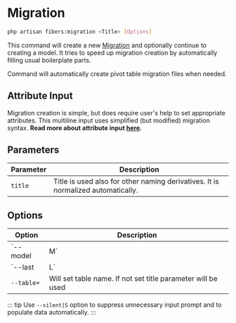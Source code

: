 # Migration

```bash
php artisan fibers:migration <Title> [Options]
```

This command will create a new [Migration](https://laravel.com/docs/migrations) and optionally continue to creating a model. It tries to speed up migration creation by automatically filling usual boilerplate parts.

Command will automatically create pivot table migration files when needed.

## Attribute Input
Migration creation is simple, but does require user's help to set appropriate attributes. This multiline input uses simplified (but modified) migration syntax. **Read more about attribute input [**here**](/attributes).**  

## Parameters
| Parameter | Description |
| --- | --- |
| `title` | Title is used also for other naming derivatives. It is normalized automatically. |

## Options
| Option | Description |
| --- | --- |
| `--model|M` | Will create model file as well |
| `--last|L` | Will set migration's filename so it is migrated at the end |
| `--table=` | Will set table name. If not set title parameter will be used |

::: tip
Use `--silent|S` option to suppress unnecessary input prompt and to populate data automatically.
:::
